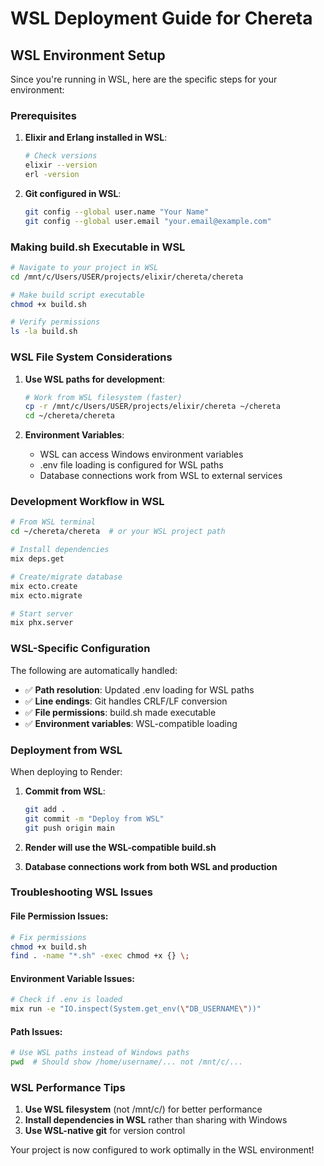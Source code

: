 # WSL Deployment Guide for Chereta

## WSL Environment Setup

Since you're running in WSL, here are the specific steps for your environment:

### Prerequisites

1. **Elixir and Erlang installed in WSL**:
   ```bash
   # Check versions
   elixir --version
   erl -version
   ```

2. **Git configured in WSL**:
   ```bash
   git config --global user.name "Your Name"
   git config --global user.email "your.email@example.com"
   ```

### Making build.sh Executable in WSL

```bash
# Navigate to your project in WSL
cd /mnt/c/Users/USER/projects/elixir/chereta/chereta

# Make build script executable
chmod +x build.sh

# Verify permissions
ls -la build.sh
```

### WSL File System Considerations

1. **Use WSL paths for development**:
   ```bash
   # Work from WSL filesystem (faster)
   cp -r /mnt/c/Users/USER/projects/elixir/chereta ~/chereta
   cd ~/chereta/chereta
   ```

2. **Environment Variables**:
   - WSL can access Windows environment variables
   - .env file loading is configured for WSL paths
   - Database connections work from WSL to external services

### Development Workflow in WSL

```bash
# From WSL terminal
cd ~/chereta/chereta  # or your WSL project path

# Install dependencies
mix deps.get

# Create/migrate database
mix ecto.create
mix ecto.migrate

# Start server
mix phx.server
```

### WSL-Specific Configuration

The following are automatically handled:
- ✅ **Path resolution**: Updated .env loading for WSL paths
- ✅ **Line endings**: Git handles CRLF/LF conversion
- ✅ **File permissions**: build.sh made executable
- ✅ **Environment variables**: WSL-compatible loading

### Deployment from WSL

When deploying to Render:

1. **Commit from WSL**:
   ```bash
   git add .
   git commit -m "Deploy from WSL"
   git push origin main
   ```

2. **Render will use the WSL-compatible build.sh**

3. **Database connections work from both WSL and production**

### Troubleshooting WSL Issues

#### File Permission Issues:
```bash
# Fix permissions
chmod +x build.sh
find . -name "*.sh" -exec chmod +x {} \;
```

#### Environment Variable Issues:
```bash
# Check if .env is loaded
mix run -e "IO.inspect(System.get_env(\"DB_USERNAME\"))"
```

#### Path Issues:
```bash
# Use WSL paths instead of Windows paths
pwd  # Should show /home/username/... not /mnt/c/...
```

### WSL Performance Tips

1. **Use WSL filesystem** (not /mnt/c/) for better performance
2. **Install dependencies in WSL** rather than sharing with Windows
3. **Use WSL-native git** for version control

Your project is now configured to work optimally in the WSL environment!